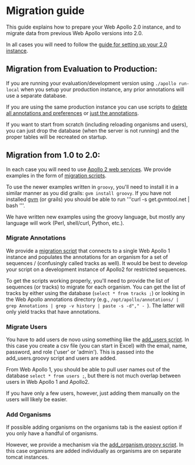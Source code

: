 # Migration guide

This guide explains how to prepare your Web Apollo 2.0 instance, and to migrate data from previous Web Apollo versions into 2.0.

In all cases you will need to follow the [guide for setting up your 2.0 instance](Apollo2Build.md).


## Migration from Evaluation to Production:

If you are running your evaluation/development version using ```./apollo run-local```
when you setup your production instance, any prior annotations will use a separate database.  

If you are using the same production instance you can use scripts to [delete all annotations and preferences](../scripts/delete_all_features.sh)
or [just the annotations](../scripts/delete_only_features.sh).  

If you want to start from scratch (including reloading organisms and users), you can just drop the database (when the server is not running)
and the proper tables will be recreated on startup.

## Migration from 1.0 to 2.0:

In each case you will need to use [Apollo 2 web services](web_services_link.png).  We provide examples in the form of [migration scripts](web_services/examples).  

To use the newer examples written in ```groovy```, you'll need to install it in a similar manner as you did grails:  ```gvm install groovy```.   If you have not installed [gvm](http://gvmtool.net/) (or grails) you should be able to run '''curl -s get.gvmtool.net | bash
'''.

We have written new examples using the groovy language, but mostly any language will work (Perl, shell/curl, Python, etc.).


### Migrate Annotations

We provide a [migration script](web_services/examples/groovy/migrate_annotations1to2.groovy) that 
connects to a single Web Apollo 1 instance and populates the annotations for an organism for a set of sequences / (confusingly called tracks as well).  It would be best to develop your script on a development instance of Apollo2 for restricted sequences.

To get the scripts working properly, you'll need to provide the list of sequences (or tracks) to migrate for each organism.
You can get the list of tracks by either using the database (```select * from tracks ;```) or looking 
in the Web Apollo annotations directory (e.g., ```/opt/apollo/annotations/ | grep Annotations | grep -v history | paste -s -d"," - ```).  The latter will only yield tracks that have annotations.


### Migrate Users

You have to add users de novo using something like the [add_users script](web_services/examples/groovy/add_users.groovy). 
In this case you create a csv file (you can start in Excel) with the email, name, password, and role ('user' or 'admin'). 
This is passed into the add_users.groovy script and users are added.  

From Web Apollo 1, you should be able to pull user names out of the database ```select * from users ;```, but there is not much overlap between users in Web Apollo 1 and Apollo2.

If you have only a few users, however, just adding them manually on the users will likely be easier. 

### Add Organisms

If possible adding organisms on the organisms tab is the easiest option if you only have a handful of organisms.  

However, we provide a mechanism via the [add_organism.groovy script](web_services/examples/groovy/add_organism.groovy).
In this case organisms are added individually as organisms are on separate tomcat instances.



